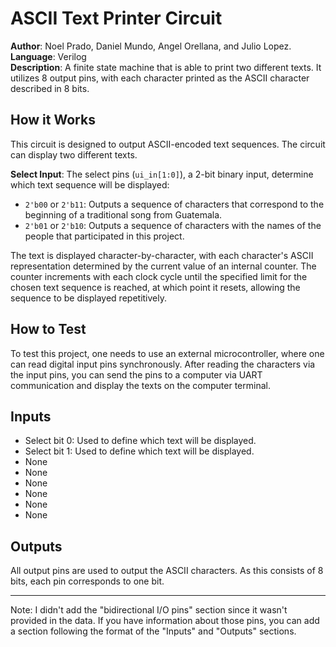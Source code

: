 # ASCII Text Printer Circuit

**Author**: Noel Prado, Daniel Mundo, Angel Orellana, and Julio Lopez.  
**Language**: Verilog  
**Description**: A finite state machine that is able to print two different texts. It utilizes 8 output pins, with each character printed as the ASCII character described in 8 bits.

## How it Works

This circuit is designed to output ASCII-encoded text sequences. The circuit can display two different texts.

**Select Input**: The select pins (`ui_in[1:0]`), a 2-bit binary input, determine which text sequence will be displayed:
- `2'b00` or `2'b11`: Outputs a sequence of characters that correspond to the beginning of a traditional song from Guatemala.
- `2'b01` or `2'b10`: Outputs a sequence of characters with the names of the people that participated in this project.

The text is displayed character-by-character, with each character's ASCII representation determined by the current value of an internal counter. The counter increments with each clock cycle until the specified limit for the chosen text sequence is reached, at which point it resets, allowing the sequence to be displayed repetitively.

## How to Test

To test this project, one needs to use an external microcontroller, where one can read digital input pins synchronously. After reading the characters via the input pins, you can send the pins to a computer via UART communication and display the texts on the computer terminal.

## Inputs

- Select bit 0: Used to define which text will be displayed.
- Select bit 1: Used to define which text will be displayed.
- None
- None
- None
- None
- None
- None

## Outputs

All output pins are used to output the ASCII characters. As this consists of 8 bits, each pin corresponds to one bit.

---

Note: I didn't add the "bidirectional I/O pins" section since it wasn't provided in the data. If you have information about those pins, you can add a section following the format of the "Inputs" and "Outputs" sections.
